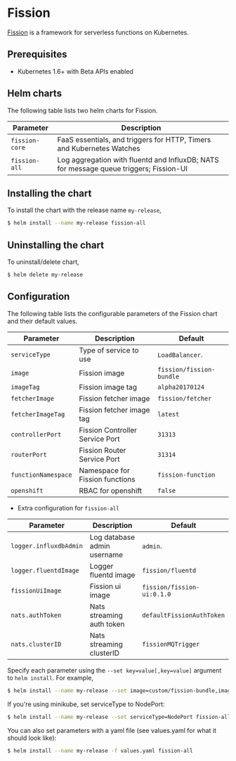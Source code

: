 # Fission

[Fission](http://fission.io/) is a framework for serverless functions on Kubernetes.


## Prerequisites

- Kubernetes 1.6+ with Beta APIs enabled


## Helm charts

The following table lists two helm charts for Fission.

| Parameter      | Description                                                                            |
| ---------------| ---------------------------------------------------------------------------------------|
| `fission-core` | FaaS essentials, and triggers for HTTP, Timers and Kubernetes Watches                  |
| `fission-all`  | Log aggregation with fluentd and InfluxDB; NATS for message queue triggers; Fission-UI |

## Installing the chart

To install the chart with the release name `my-release`,

```bash
$ helm install --name my-release fission-all
```

## Uninstalling the chart

To uninstall/delete chart,

```bash
$ helm delete my-release
```

## Configuration

The following table lists the configurable parameters of the Fission chart and their default values.

| Parameter           | Description                                | Default                  |
| ------------------- | ------------------------------------------ | ------------------------ |
| `serviceType`       | Type of service to use                     | `LoadBalancer`.          |
| `image`             | Fission image                              | `fission/fission-bundle` |
| `imageTag`          | Fission image tag                          | `alpha20170124`          |
| `fetcherImage`      | Fission fetcher image                      | `fission/fetcher`        |
| `fetcherImageTag`   | Fission fetcher image tag                  | `latest`                 |
| `controllerPort`    | Fission Controller Service Port            | `31313`                  |
| `routerPort`        | Fission Router Service Port                | `31314`                  |
| `functionNamespace` | Namespace for Fission functions            | `fission-function`       |
| `openshift`         | RBAC for openshift                         | `false`                  |


* Extra configuration for `fission-all`

| Parameter              | Description                 | Default                    |
| ---------------------- | --------------------------- | -------------------------- |
| `logger.influxdbAdmin` | Log database admin username | `admin`.                   |
| `logger.fluentdImage`  | Logger fluentd image        | `fission/fluentd`          |
| `fissionUiImage`       | Fission ui image            | `fission/fission-ui:0.1.0` |
| `nats.authToken`       | Nats streaming auth token   | `defaultFissionAuthToken`  |
| `nats.clusterID`       | Nats streaming clusterID    | `fissionMQTrigger`         |



Specify each parameter using the `--set key=value[,key=value]` argument to `helm install`. For example,

```bash
$ helm install --name my-release --set image=custom/fission-bundle,imageTag=v1 fission-all
```

If you're using minikube, set serviceType to NodePort:

```bash
$ helm install --name my-release --set serviceType=NodePort fission-all
```

You can also set parameters with a yaml file (see values.yaml for
what it should look like):

```bash
$ helm install --name my-release -f values.yaml fission-all
```

